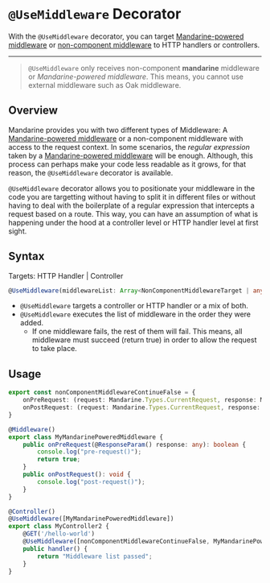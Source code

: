 # `@UseMiddleware` Decorator
With the `@UseMiddleware` decorator, you can target [Mandarine-powered middleware](/docs/mandarine/custom-middleware) or [non-component middleware](/docs/mandarine/non-component-middleware) to HTTP handlers or controllers.

--------------

> `@UseMiddleware` only receives non-component **mandarine** middleware or _Mandarine-powered middleware_. This means, you cannot use external middleware such as Oak middleware.

## Overview
Mandarine provides you with two different types of Middleware: A [Mandarine-powered middleware](/docs/mandarine/custom-middleware) or a non-component middleware with access to the request context. In some scenarios, the _regular expression_ taken by a [Mandarine-powered middleware](/docs/mandarine/custom-middleware) will be enough. Although, this process can perhaps make your code less readable as it grows, for that reason, the `@UseMiddleware` decorator is available.  

`@UseMiddleware` decorator allows you to positionate your middleware in the code you are targetting without having to split it in different files or without having to deal with the boilerplate of a regular expression that intercepts a request based on a route. This way, you can have an assumption of what is happening under the hood at a controller level or HTTP handler level at first sight.

## Syntax
Targets: HTTP Handler | Controller
```typescript
@UseMiddleware(middlewareList: Array<NonComponentMiddlewareTarget | any>)
```
- `@UseMiddleware` targets a controller or HTTP handler or a mix of both.
- `@UseMiddleware` executes the list of middleware in the order they were added.
    - If one middleware fails, the rest of them will fail. This means, all middleware must succeed (return true) in order to allow the request to take place.

## Usage

```typescript
export const nonComponentMiddlewareContinueFalse = {
    onPreRequest: (request: Mandarine.Types.CurrentRequest, response: Mandarine.Types.CurrentResponse) => { console.log("OnPreRequest"); return true; },
    onPostRequest: (request: Mandarine.Types.CurrentRequest, response: Mandarine.Types.CurrentResponse) => console.log("OnPostRequest")
}

@Middleware()
export class MyMandarinePoweredMiddleware {
    public onPreRequest(@ResponseParam() response: any): boolean {
        console.log("pre-request()");
        return true;
    }
    public onPostRequest(): void {
        console.log("post-request()");
    }
}

@Controller()
@UseMiddleware([MyMandarinePoweredMiddleware])
export class MyController2 {
    @GET('/hello-world')
    @UseMiddleware([nonComponentMiddlewareContinueFalse, MyMandarinePoweredMiddleware])
    public handler() {
        return "Middleware list passed";
    }
}
```